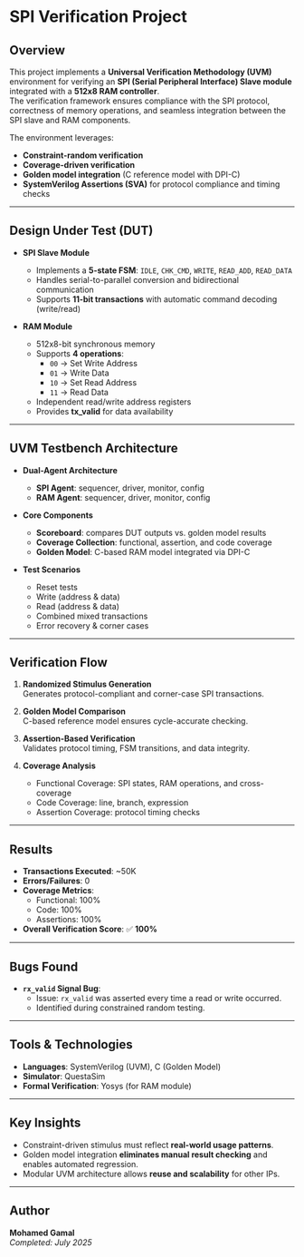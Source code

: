# SPI Verification Project

## Overview
This project implements a **Universal Verification Methodology (UVM)** environment for verifying an **SPI (Serial Peripheral Interface) Slave module** integrated with a **512x8 RAM controller**.  
The verification framework ensures compliance with the SPI protocol, correctness of memory operations, and seamless integration between the SPI slave and RAM components.

The environment leverages:
- **Constraint-random verification**
- **Coverage-driven verification**
- **Golden model integration** (C reference model with DPI-C)
- **SystemVerilog Assertions (SVA)** for protocol compliance and timing checks

---

## Design Under Test (DUT)
- **SPI Slave Module**
  - Implements a **5-state FSM**: `IDLE`, `CHK_CMD`, `WRITE`, `READ_ADD`, `READ_DATA`
  - Handles serial-to-parallel conversion and bidirectional communication
  - Supports **11-bit transactions** with automatic command decoding (write/read)

- **RAM Module**
  - 512x8-bit synchronous memory
  - Supports **4 operations**:
    - `00` → Set Write Address  
    - `01` → Write Data  
    - `10` → Set Read Address  
    - `11` → Read Data  
  - Independent read/write address registers  
  - Provides **tx_valid** for data availability  

---

## UVM Testbench Architecture
- **Dual-Agent Architecture**
  - **SPI Agent**: sequencer, driver, monitor, config  
  - **RAM Agent**: sequencer, driver, monitor, config  

- **Core Components**
  - **Scoreboard**: compares DUT outputs vs. golden model results  
  - **Coverage Collection**: functional, assertion, and code coverage  
  - **Golden Model**: C-based RAM model integrated via DPI-C  

- **Test Scenarios**
  - Reset tests  
  - Write (address & data)  
  - Read (address & data)  
  - Combined mixed transactions  
  - Error recovery & corner cases  

---

## Verification Flow
1. **Randomized Stimulus Generation**  
   Generates protocol-compliant and corner-case SPI transactions.  

2. **Golden Model Comparison**  
   C-based reference model ensures cycle-accurate checking.  

3. **Assertion-Based Verification**  
   Validates protocol timing, FSM transitions, and data integrity.  

4. **Coverage Analysis**
   - Functional Coverage: SPI states, RAM operations, and cross-coverage  
   - Code Coverage: line, branch, expression  
   - Assertion Coverage: protocol timing checks  

---

## Results
- **Transactions Executed**: ~50K  
- **Errors/Failures**: 0  
- **Coverage Metrics**:  
  - Functional: 100%  
  - Code: 100%  
  - Assertions: 100%  
- **Overall Verification Score**: ✅ **100%**  

---

## Bugs Found
- **`rx_valid` Signal Bug**:  
  - Issue: `rx_valid` was asserted every time a read or write occurred.  
  - Identified during constrained random testing.  

---

## Tools & Technologies
- **Languages**: SystemVerilog (UVM), C (Golden Model)  
- **Simulator**: QuestaSim  
- **Formal Verification**: Yosys (for RAM module)  

---

## Key Insights
- Constraint-driven stimulus must reflect **real-world usage patterns**.  
- Golden model integration **eliminates manual result checking** and enables automated regression.  
- Modular UVM architecture allows **reuse and scalability** for other IPs.  

---

## Author
**Mohamed Gamal**  
*Completed: July 2025*  
